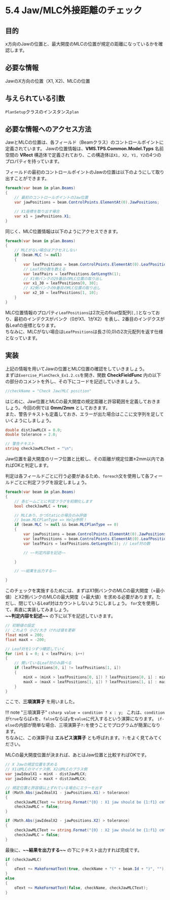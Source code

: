 # 5.4 Jaw/MLC外接距離のチェック

## 目的

x方向のJawの位置と、最大開度のMLCの位置が規定の距離になっているかを確認します。

## 必要な情報

JawのX方向の位置（X1, X2)、MLCの位置

## 与えられている引数

`PlanSetup`クラスのインスタンス`plan`

## 必要な情報へのアクセス方法

JawとMLCの位置は、各フィールド（Beamクラス）のコントロールポイントに定義されています。
Jawの位置情報は、**VMS.TPS.Common.Model.Typs** 名前空間の **VRect** 構造体で定義されており、この構造体は`X1, X2, Y1, Y2`の4つのプロパティを持っています。

フィールドの最初のコントロールポイントのJawの位置は以下のようにして取り出すことができます。

```csharp
foreach(var beam in plan.Beams)
{
    // 最初のコントロールポイントのJaw位置
    var jawPositions = beam.ControlPoints.ElementAt(0).JawPositions;

    // X1座標を取り出す場合
    var x1 = jawPositions.X1;
}
```

同じく、MLC位置情報は以下のようにアクセスできます。

```csharp
foreach(var beam in plan.Beams)
{
    // MLCがない場合はアクセスしない
    if (beam.MLC != null)
    {
        var leafPositions = beam.ControlPoints.ElementAt(0).LeafPositions;
        // Leaf対の数を数える
        var leafPairs = leafPositions.GetLength(1);
        // X1側バンクの29番目のMLC位置の取り出し
        var x1_30 = leafPositions[0, 30];
        // X2側バンクの9番目のMLC位置の取り出し
        var x2_10 = leafPositions[1, 10];
    }
}
```

MLC位置情報のプロパティ`LeafPositions`は2次元のfloat型配列`[,]`となっており、最初のインデクスがバンク（0がX1、1がX2）を表し、2番目のインデクスが各Leafの座標となります。  
ちなみに、MLCがない場合は`LeafPositions`は長さ(0,0)の2次元配列を返す仕様となっています。

## 実装

上記の情報を用いてJawの位置とMLC位置の確認をしていきましょう。  
まずは`Exercise_PlanCheck_Ex1.2.cs`を開き、関数 **CheckFieldFunc** 内の以下の部分のコメントを外し、その下にコードを記述していきましょう。

```csharp
//checkName = "Check Jaw/MLC position"
```

はじめに、Jaw位置とMLCの最大開度の規定距離と許容範囲を定義しておきましょう。今回の例では **0mm/2mm** としておきます。  
また、警告テキストも定義しておき、エラーが出た場合はここに文字列を足していくようにしましょう。

```csharp
double distJawMLCX = 0.0;
double tolerance = 2.0;

// 警告テキスト
string checkJawMLCText = "\n";
```

Jaw位置を最大開度のリーフ位置と比較し、その距離が規定位置±2mm以内であればOKと判定します。

判定は各フィールドごとに行う必要があるため、`foreach`文を使用して各フィールドごとに判定フラグを設定しましょう。

```csharp
foreach(var beam in plan.Beams)
{
    // 各ビームごとに判定フラグを初期化します
    bool checkJawMLC = true;

    // MLCあり、かつStaticの場合のみ評価
    // beam.MLCPlanType => Help参照！
    if (beam.MLC != null && beam.MLCPlanType == 0)
    {
        var jawPositions = beam.ControlPoints.ElementAt(0).JawPositions;
        var leafPositions = beam.ControlPoints.ElementAt(0).LeafPositions;
        var leafPairs = leafPositions.GetLength(1); // Leaf対の数

        // ~~判定内容を記述~~

    }

    // ~~結果を出力する~~

}
```

このチェックを実施するためには、まずはX1側バンクのMLCの最大開度（=最小値）とX2側バンクのMLCの最大開度（=最大値）を求める必要があります。ただし、閉じているLeaf対はカウントしないようにしましょう。
`for`文を使用して、素直に実装してみましょう。  
**\~\~判定内容を記述\~\~** の下に以下を記述していきます。

```csharp
// 初期値の設定
// これより 小さ/大き ければ値を更新
float minX = 200;
float maxX = -200;

// Leaf対を1つずつ確認していく
for (int i = 0; i < leafPairs; i++)
{
    // 開いているLeaf対のみ調べる
    if (leafPositions[0, i] != leafPositions[1, i])
    {
        minX = (minX > leafPositions[0, i]) ? leafPositions[0, i] : minX;
        maxX = (maxX < leafPositions[1, i]) ? leafPositions[1, i] : maxX;
    }
}
```

ここで、**三項演算子** を用いました。

!!! note "三項演算子"
    ```csharp
    value = condition ? x : y;
    ```
    これは、`condition`が`true`ならば`x`を、`false`ならば`y`を`value`に代入するという演算になります。
    `if-else`の内部が簡単な場合、三項演算子`?:`を使うことでプログラムが簡潔になります。  
    ちなみに、この演算子は **エルビス演算子** とも呼ばれます。`?:`をよく見てみてください。

MLCの最大開度位置が決まれば、あとはJaw位置と比較すればOKです。

```csharp
// X Jawの規定位置を求める
// X1はMLCのマイナス側、X2はMLCのプラス側
var jawIdealX1 = minX - distJawMLCX;
var jawIdealX2 = maxX + distJawMLCX;

// 規定位置と許容値以上ずれている場合にエラーを出す
if (Math.Abs(jawIdealX1 - jawPositions.X1) > tolerance)
{
    checkJawMLCText += string.Format("{0} : X1 jaw should be {1:f1} cm", beam.Id, jawIdealX1/10);
    checkJawMLC = false;
}

if (Math.Abs(jawIdealX2 - jawPositions.X2) > tolerance)
{
    checkJawMLCText += string.Format("{0} : X2 jaw should be {1:f1} cm", beam.Id, jawIdealX2/10);
    checkJawMLC = false;
}
```

最後に、**\~\~結果を出力する\~\~** の下にテキスト出力すれば完成です。

```csharp
if (checkJawMLC)
{
    oText += MakeFormatText(true, checkName + "(" + beam.Id + ")", "");
}
else
{
    oText += MakeFormatText(false, checkName, checkJawMLCText);
}
```